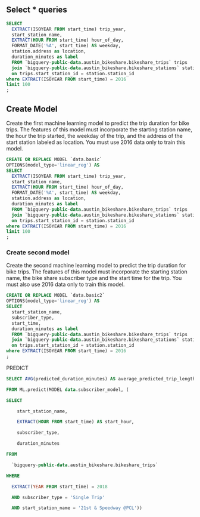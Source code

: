 ## Select * queries
```sql
SELECT 
  EXTRACT(ISOYEAR FROM start_time) trip_year, 
  start_station_name, 
  EXTRACT(HOUR FROM start_time) hour_of_day,
  FORMAT_DATE('%A', start_time) AS weekday,
  station.address as location,
  duration_minutes as label
  FROM `bigquery-public-data.austin_bikeshare.bikeshare_trips` trips
  join `bigquery-public-data.austin_bikeshare.bikeshare_stations` station
  on trips.start_station_id = station.station_id
where EXTRACT(ISOYEAR FROM start_time) = 2016
limit 100
;
```

## Create Model
Create the first machine learning model to predict the trip duration for bike trips.
The features of this model must incorporate the starting station name, the hour the trip started, the weekday of the trip, and the address of the start station labeled as location. You must use 2016 data only to train this model.

```sql
CREATE OR REPLACE MODEL `data.basic`
OPTIONS(model_type='linear_reg') AS
SELECT 
  EXTRACT(ISOYEAR FROM start_time) trip_year, 
  start_station_name, 
  EXTRACT(HOUR FROM start_time) hour_of_day,
  FORMAT_DATE('%A', start_time) AS weekday,
  station.address as location,
  duration_minutes as label
  FROM `bigquery-public-data.austin_bikeshare.bikeshare_trips` trips
  join `bigquery-public-data.austin_bikeshare.bikeshare_stations` station
  on trips.start_station_id = station.station_id
where EXTRACT(ISOYEAR FROM start_time) = 2016
limit 100
;
```

### Create second model 
Create the second machine learning model to predict the trip duration for bike trips.
The features of this model must incorporate the starting station name, the bike share subscriber type and the start time for the trip. You must also use 2016 data only to train this model.
```sql
CREATE OR REPLACE MODEL `data.basic2`
OPTIONS(model_type='linear_reg') AS
SELECT 
  start_station_name, 
  subscriber_type,
  start_time,
  duration_minutes as label
  FROM `bigquery-public-data.austin_bikeshare.bikeshare_trips` trips
  join `bigquery-public-data.austin_bikeshare.bikeshare_stations` station
  on trips.start_station_id = station.station_id
where EXTRACT(ISOYEAR FROM start_time) = 2016
;
```

PREDICT 
```sql
SELECT AVG(predicted_duration_minutes) AS average_predicted_trip_length

FROM ML.predict(MODEL data.subscriber_model, (

SELECT

    start_station_name,

    EXTRACT(HOUR FROM start_time) AS start_hour,

    subscriber_type,

    duration_minutes

FROM

  `bigquery-public-data.austin_bikeshare.bikeshare_trips`

WHERE 

  EXTRACT(YEAR FROM start_time) = 2018

  AND subscriber_type = 'Single Trip'

  AND start_station_name = '21st & Speedway @PCL'))
```